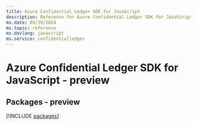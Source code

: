 ```yaml
---
title: Azure Confidential Ledger SDK for JavaScript
description: Reference for Azure Confidential Ledger SDK for JavaScript
ms.date: 04/19/2024
ms.topic: reference
ms.devlang: javascript
ms.service: confidentialledger
---
```

# Azure Confidential Ledger SDK for JavaScript - preview
## Packages - preview
[!INCLUDE [packages](confidential-ledger-index.md)]